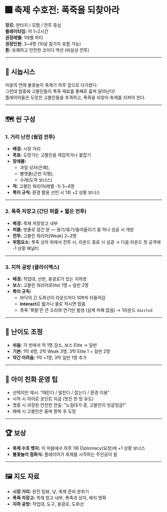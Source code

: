 # 🎆 축제 수호전: 폭죽을 되찾아라
**장르:** 판타지 / 모험 / 전투 중심  
**플레이타임:** 약 1\~2시간  
**권장레벨:** 1레벨 파티  
**권장인원:** 3\~4명 (10살 참가자 포함 가능)  
**톤:** 유쾌하고 안전한 코미디 액션 (비살상 전투)

---

## 📜 시놉시스
마을의 연례 불꽃놀이 축제가 하루 앞으로 다가왔다.  
그런데 밤중에 고블린들이 폭죽 재료를 통째로 훔쳐 달아난다!  
플레이어들은 도망친 고블린들을 추격하고, 폭죽을 되찾아 축제를 지켜야 한다.

---

## 🗺️ 씬 구성

### 1. 거리 난전 (웜업 전투)
- **배경:** 시장 거리  
- **목표:** 도망가는 고블린을 제압하거나 붙잡기  
- **장애물:**  
  - 과일 상자(은폐),  
  - 빨랫줄(곤란 지형),  
  - 수레(도약 보너스)  
- **적:** 고블린 워리어(레벨 -1) 3\~4명  
- **특이 규칙:** 환경 활용 선언 시 1회 +2 상황 보너스  

---

### 2. 폭죽 저장고 (간단 퍼즐 + 짧은 전투)
- **배경:** 목재 저장창고 내부  
- **퍼즐:** 밧줄로 잠긴 문 — 끊기/묶기/들어올리기 중 하나 성공 시 개방  
- **전투:** 고블린 워리어(Weak) 2~3명  
- **위험요소:** 폭죽 상자 위에서 전투 시, 라운드 종료 시 섬광 → 다음 라운드 첫 공격에 -1 상황 페널티  

---

### 3. 지하 공방 (클라이맥스)
- **배경:** 작업대, 선반, 용광로가 있는 지하방  
- **보스:** 고블린 워리어(Elite) 1명 + 일반 2명  
- **특이 규칙:**  
  - 바닥의 긴 도화선이 라운드마다 10ft씩 타들어감  
  - **Interact**로 밟거나 물로 적시면 멈춤  
  - 폭죽 ‘폭발’은 큰 소리와 연기만 발생 (실제 피해 없음) → 1라운드 `dazzled`

---

## 🎯 난이도 조정
- **쉬움:** 각 씬에서 적 1명 감소, 보스 Elite → 일반  
- **기본:** 1막 4명, 2막 Weak 3명, 3막 Elite 1 + 일반 2명  
- **약간 어려움:** 1막 +1명, 3막 일반 1명 추가

---

## 🧩 아이 친화 운영 팁
- 선택지만 제시: “때린다 / 밀친다 / 잡는다 / 환경 이용”  
- 시작 시 히어로 포인트 지급 (멋진 한 방 유도)  
- 명중 시 과장된 안전한 연출: “노점대가 쿵, 고블린이 빙글빙글!”  
- 패배 시 고블린은 울며 항복 후 도망

---

## 🏆 보상
- **축제 수호 뱃지:** 이 마을에서 하루 1회 Diplomacy(요청)에 +1 상황 보너스  
- **불꽃놀이 점화식:** 플레이어가 축제를 시작하는 주인공이 됨

---

## 🖼️ 지도 자료
- **시장 거리:** 완전 탑뷰, 낮, 축제 준비 분위기  
- **폭죽 저장고:** 목재 창고 내부, 폭죽과 상자, 배치 명확  
- **지하 공방:** 작업대, 도구, 용광로, 도화선  